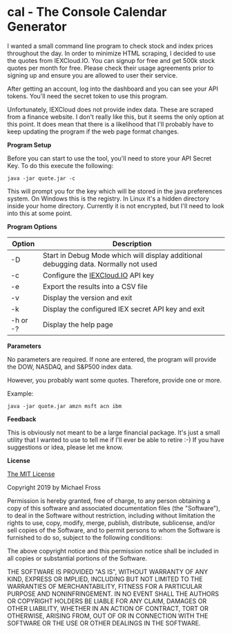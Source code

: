 
# cal - The Console Calendar Generator

I wanted a small command line program to check stock and index prices throughout the day.  In order to minimize HTML scraping, I decided to use the quotes from IEXCloud.IO.  You can signup for free and get 500k stock quotes per month for free.  Please check their usage agreements prior to signing up and ensure you are allowed to user their service.

After getting an account, log into the dashboard and you can see your API tokens.  You'll need the secret token to use this program.

Unfortunately, IEXCloud does not provide index data.  These are scraped from a finance website.  I don't really like this, but it seems the only option at this point.  It does mean that there is a likelihood that I'll probably have to keep updating the program if the web page format changes.

**Program Setup**

Before you can start to use the tool, you'll need to store your API Secret Key.  To do this execute the following:

    java -jar quote.jar -c

This will prompt you for the key which will be stored in the java preferences system.  On Windows this is the registry.  In Linux it's a hidden directory inside your home directory. Currently it is not encrypted, but I'll need to look into this at some point.

**Program Options**

|Option|Description|
|------|-----------|
|-D | Start in Debug Mode which will display additional debugging data. Normally not used|
|-c | Configure the [IEXCloud.IO](https://iexcloud.io) API key|
|-e | Export the results into a CSV file|
|-v | Display the version and exit|
|-k | Display the configured IEX secret API key and exit|
|-h or -?| Display the help page|

**Parameters**

No parameters are required.  If none are entered, the program will provide the DOW, NASDAQ, and S&P500 index data.  

However, you probably want some quotes.  Therefore, provide one or more.  

Example:

    java -jar quote.jar amzn msft acn ibm

**Feedback**

This is obviously not meant to be a large financial package.  It's just a small utility that I wanted to use to tell me if I'll ever be able to retire :-)  If you have suggestions or idea, please let me know.

**License**

[The MIT License](https://opensource.org/licenses/MIT)

Copyright 2019 by Michael Fross

Permission is hereby granted, free of charge, to any person obtaining a copy of this software and associated documentation files (the "Software"), to deal in the Software without restriction, including without limitation the rights to use, copy, modify, merge, publish, distribute, sublicense, and/or sell copies of the Software, and to permit persons to whom the Software is furnished to do so, subject to the following conditions:

The above copyright notice and this permission notice shall be included in all copies or substantial portions of the Software.

THE SOFTWARE IS PROVIDED "AS IS", WITHOUT WARRANTY OF ANY KIND, EXPRESS OR IMPLIED, INCLUDING BUT NOT LIMITED TO THE WARRANTIES OF MERCHANTABILITY, FITNESS FOR A PARTICULAR PURPOSE AND NONINFRINGEMENT. IN NO EVENT SHALL THE AUTHORS OR COPYRIGHT HOLDERS BE LIABLE FOR ANY CLAIM, DAMAGES OR OTHER LIABILITY, WHETHER IN AN ACTION OF CONTRACT, TORT OR OTHERWISE, ARISING FROM, OUT OF OR IN CONNECTION WITH THE SOFTWARE OR THE USE OR OTHER DEALINGS IN THE SOFTWARE.
